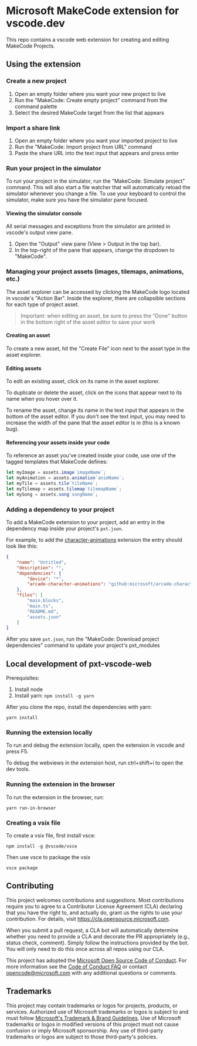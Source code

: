 # Microsoft MakeCode extension for vscode.dev

This repo contains a vscode web extension for creating and editing MakeCode Projects.

## Using the extension

### Create a new project

1. Open an empty folder where you want your new project to live
2. Run the "MakeCode: Create empty project" command from the command palette
3. Select the desired MakeCode target from the list that appears

### Import a share link

1. Open an empty folder where you want your imported project to live
2. Run the "MakeCode: Import project from URL" command
3. Paste the share URL into the text input that appears and press enter

### Run your project in the simulator

To run your project in the simulator, run the "MakeCode: Simulate project" command.
This will also start a file watcher that will automatically reload the simulator whenever you change a file.
To use your keyboard to control the simulator, make sure you have the simulator pane focused.

#### Viewing the simulator console

All serial messages and exceptions from the simulator are printed in vscode's output view pane.

1. Open the "Output" view pane (View > Output in the top bar).
2. In the top-right of the pane that appears, change the dropdown to "MakeCode".

### Managing your project assets (images, tilemaps, animations, etc.)

The asset explorer can be accessed by clicking the MakeCode logo located in vscode's "Action Bar".
Inside the explorer, there are collapsible sections for each type of project asset.

> Important: when editing an asset, be sure to press the "Done" button in the bottom right of the asset editor to save your work

#### Creating an asset

To create a new asset, hit the "Create File" icon next to the asset type in the asset explorer.

#### Editing assets

To edit an existing asset, click on its name in the asset explorer.

To duplicate or delete the asset, click on the icons that appear next to its name when you hover over it.

To rename the asset, change its name in the text input that appears in the bottom of the asset editor. If you don't see the text input, you may need to increase the width of the pane that the asset editor is in (this is a known bug).

#### Referencing your assets inside your code

To reference an asset you've created inside your code, use one of the tagged templates that MakeCode defines:

```ts
let myImage = assets.image`imageName`;
let myAnimation = assets.animation`animName`;
let myTile = assets.tile`tileName`;
let myTilemap = assets.tilemap`tilemapName`;
let mySong = assets.song`songName`;
```

### Adding a dependency to your project

To add a MakeCode extension to your project, add an entry in the dependency map inside your project's `pxt.json`.

For example, to add the [character-animations](https://github.com/microsoft/arcade-character-animations) extension the entry should look like this:

```json
{
    "name": "Untitled",
    "description": "",
    "dependencies": {
        "device": "*",
        "arcade-character-animations": "github:microsoft/arcade-character-animations#v0.0.2"
    },
    "files": [
        "main.blocks",
        "main.ts",
        "README.md",
        "assets.json"
    ]
}
```

After you save `pxt.json`, run the "MakeCode: Download project dependencies" command to update your project's pxt_modules 

## Local development of pxt-vscode-web

Prerequisites:
1. Install node
2. Install yarn:
    `npm install -g yarn`

After you clone the repo, install the dependencies with yarn:

```
yarn install
```

### Running the extension locally

To run and debug the extension locally, open the extension in vscode and press F5.

To debug the webviews in the extension host, run ctrl+shift+i to open the dev tools.

### Running the extension in the browser

To run the extension in the browser, run:

```
yarn run-in-browser
```

### Creating a vsix file

To create a vsix file, first install vsce:

```
npm install -g @vscode/vsce
```

Then use vsce to package the vsix

```
vsce package
```

## Contributing

This project welcomes contributions and suggestions.  Most contributions require you to agree to a
Contributor License Agreement (CLA) declaring that you have the right to, and actually do, grant us
the rights to use your contribution. For details, visit https://cla.opensource.microsoft.com.

When you submit a pull request, a CLA bot will automatically determine whether you need to provide
a CLA and decorate the PR appropriately (e.g., status check, comment). Simply follow the instructions
provided by the bot. You will only need to do this once across all repos using our CLA.

This project has adopted the [Microsoft Open Source Code of Conduct](https://opensource.microsoft.com/codeofconduct/).
For more information see the [Code of Conduct FAQ](https://opensource.microsoft.com/codeofconduct/faq/) or
contact [opencode@microsoft.com](mailto:opencode@microsoft.com) with any additional questions or comments.

## Trademarks

This project may contain trademarks or logos for projects, products, or services. Authorized use of Microsoft 
trademarks or logos is subject to and must follow 
[Microsoft's Trademark & Brand Guidelines](https://www.microsoft.com/en-us/legal/intellectualproperty/trademarks/usage/general).
Use of Microsoft trademarks or logos in modified versions of this project must not cause confusion or imply Microsoft sponsorship.
Any use of third-party trademarks or logos are subject to those third-party's policies.
